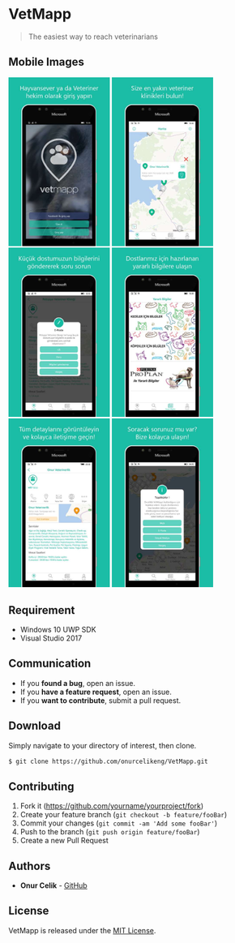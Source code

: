 # VetMapp
>The easiest way to reach veterinarians

## Mobile Images
<div>
  <img width="200" src="/ScreenShots/m1.jpeg">
  <img width="200" src="/ScreenShots/m2.jpeg">
  <img width="200" src="/ScreenShots/m3.jpeg">
  <img width="200" src="/ScreenShots/m4.jpeg">
  <img width="200" src="/ScreenShots/m5.jpeg">
  <img width="200" src="/ScreenShots/m6.jpeg">
</div>

## Requirement
* Windows 10 UWP SDK
* Visual Studio 2017

## Communication
- If you **found a bug**, open an issue.
- If you **have a feature request**, open an issue.
- If you **want to contribute**, submit a pull request.

## Download
Simply navigate to your directory of interest, then clone.

```bash
$ git clone https://github.com/onurcelikeng/VetMapp.git
```

## Contributing
1. Fork it (<https://github.com/yourname/yourproject/fork>)
2. Create your feature branch (`git checkout -b feature/fooBar`)
3. Commit your changes (`git commit -am 'Add some fooBar'`)
4. Push to the branch (`git push origin feature/fooBar`)
5. Create a new Pull Request

## Authors
* **Onur Celik** - [GitHub](https://github.com/onurcelikeng)

## License
VetMapp is released under the [MIT License](LICENSE).
